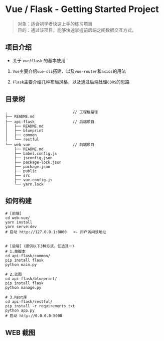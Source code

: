 # Vue / Flask - Getting Started Project

> 对象：适合初学者快速上手的练习项目 \
> 目的：通过该项目，能够快速掌握前后端之间数据交互方式。


## 项目介绍

- 关于 `vue`/`flask` 的基本使用

1. `Vue`主要介绍`vue-cli`搭建、以及`vue-router`和`axios`的用法

2. `Flask`主要介绍几种布局风格，以及通过后端处理`CORS`的思路


## 目录树
```text
.                             // 工程根路径
├── README.md
├── api-flask                 // 后端项目
│   ├── README.md
│   ├── blueprint
│   ├── common
│   └── restful
└── web-vue                   // 前端项目
    ├── README.md
    ├── babel.config.js
    ├── jsconfig.json
    ├── package-lock.json
    ├── package.json
    ├── public
    ├── src
    ├── vue.config.js
    └── yarn.lock
```

## 如何构建
```shell
# [前端]
cd web-vue/
yarn install
yarn serve:dev
# 启动 http://127.0.0.1:8000   <- 用户访问该地址


# [后端]（提供以下3种方式，任选其一）
# 1.单脚本
cd api-flask/common/
pip install flask
python main.py

# 2.蓝图
cd api-flask/blueprint/
pip install flask
python manage.py

# 3.Rest库
cd api-flask/restful/
pip install -r requirements.txt
python app.py
# 启动 http://0.0.0.0:5000
```

## WEB 截图
